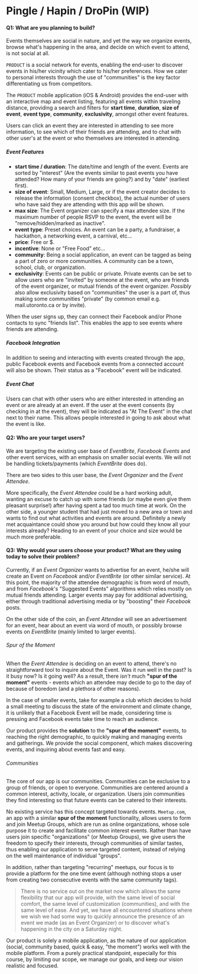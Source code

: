 # Pingle / Hapin / DroPin (WIP)

#### Q1: What are you planning to build?

Events themselves are social in nature, and yet the way we organize events,
browse what's happening in the area, and decide on which event to attend,
is not social at all.

`PRODUCT` is a social network for events, enabling the end-user to discover
events in his/her vicinity which cater to his/her preferences. How we cater to
personal interests through the use of "communities" is the key factor
differentiating us from competitors.

The `PRODUCT` mobile application (iOS & Android) provides the end-user
with an interactive map and event listing, featuring all events within
traveling distance, providing a search and filters for __start time__,
__duration__, __size of event__, __event type__, __community__, __exclusivity__,
amongst other event features.

Users can click an event they are interested in attending to see more
information, to see which of their friends are attending, and to chat with
other user's at the event or who themselves are interested in attending.

##### Event Features

 * __start time / duration__: The date/time and length of the event. Events
 are sorted by "interest" (Are the events similar to past events you have
 attended? How many of your friends are going?) and by "date" (earliest first).
 * __size of event__: Small, Medium, Large, or if the event creator decides to
 release the information (consent checkbox), the actual number of users
 who have said they are attending with this app will be shown.
 * __max size__: The Event organizer can specify a max attendee size. If the maximum
 number of people RSVP to the event, the event will be "remove/hidden/marked as inactive".
 * __event type__: Preset choices. An event can be a party, a fundraiser,
 a hackathon, a networking event, a carnival, etc...
 * __price__: Free or $.
 * __incentive__: None or "Free Food" etc...
 * __community__: Being a social application, an event can be tagged as being
 a part of zero or more communities. A community can be a town, school, club,
 or organization.
 * __exclusivity__: Events can be public or private. Private events can be set
 to allow users who are "invited" by someone at the event, who are friends of
 the event organizer, or mutual friends of the event organizer. *Possibly*
 also allow exclusivity based on "communities" the user is a part of, thus
 making some communities "private" (by common email e.g. mail.utoronto.ca or
 by invite).

When the user signs up, they can connect their Facebook and/or Phone contacts
to sync "friends list". This enables the app to see events where friends are
attending.

##### Facebook Integration
In addition to seeing and interacting with events created through the app,
public Facebook events and Facebook events from a connected account will
also be shown. Their status as a "Facebook" event will be indicated.

##### Event Chat
Users can chat with other users who are either interested in attending an event
or are already at an event. If the user at the event consents (by checking in
at the event), they will be indicated as "At The Event" in the chat next to
their name. This allows people interested in going to ask about what the event
is like.

#### Q2: Who are your target users?

We are targeting the existing user base of _EventBrite_, _Facebook Events_ and
other event services, with an emphasis on smaller social events. We will
not be handling tickets/payments (which _EventBrite_ does do).

There are two sides to this user base, the _Event Organizer_ and the _Event Attendee_.

More specifically, the _Event Attendee_ could be a hard working adult, wanting an excuse to catch up with some friends (or maybe even give them pleasant surprise!) after having spent a tad too much time at work. On the other side, a younger student that had just moved to a new area or town and wants to find out what activities and events are around. Definitely a newly met acquaintance could show you around but how could they know all your interests already? Heading to an event of your choice and size would be much more preferable.


#### Q3: Why would your users choose your product? What are they using today to solve their problem?

Currently, if an _Event Organizer_ wants to advertise for an event, he/she
will create an Event on _Facebook_ and/or _EventBrite_ (or other similar service).
At this point, the majority of the attendee demographic is from word of mouth,
and from _Facebook_'s "Suggested Events" algorithms which relies mostly on mutual
friends attending. Larger events may pay for additional advertising, either
through traditional advertising media or by "boosting" their _Facebook_ posts.

On the other side of the coin, an _Event Attendee_ will see an advertisement
for an event, hear about an event via word of mouth, or possibly browse events
on _EventBrite_ (mainly limited to larger events).

###### Spur of the Moment

When the _Event Attendee_ is deciding on an event to attend, there's no
straightforward tool to inquire about the Event. Was it run well in the past?
Is it busy now? Is it going well? As a result, there _isn't_ much __"spur of the moment"__
events - events which an attendee may decide to go to the day of because of
boredom (and a plethora of other reasons).

In the case of smaller events, take for example a club which decides to hold
a small meeting to discuss the state of the environment and climate change, it
is unlikely that a Facebook Event will be made, considering time is pressing and
Facebook events take time to reach an audience.

Our product provides the __solution__ to the __"spur of the moment"__ events, to
reaching the right demographic, to quickly making and managing events and gatherings.
We provide the social component, which makes discovering events, and inquiring
about events fast and easy.

###### Communities

The core of our app is our communities. Communities can be exclusive to a group
of friends, or open to everyone. Communities are centered around a common
interest, activity, locale, or organization. Users join communities they find
interesting so that future events can be catered to their interests.

No existing service has this concept targeted towards events. `Meetup.com`,
an app with a similar __spur of the moment__ functionality, allows users to form
and join Meetup Groups, which are run as online organizations, whose sole purpose
it to create and facilitate common interest events. Rather than have users join
specific "organizations" (or Meetup Groups), we give users the freedom to specify
their interests, through communities of similar tastes, thus enabling our
application to serve targeted content, instead of relying on the well maintenance
of individual "groups".

In addition, rather than targeting "recurring" meetups, our focus is to provide
a platform for the one time event (although nothing stops a user from creating
two consecutive events with the same community tags).

> There is no service out on the market now which allows the same flexibility that
our app will provide, with the same level of social comfort, the same level
of customization (communities), and with the same level of ease. And yet, we have
all encountered situations where we wish we had some way to quickly announce
the presence of an event we made (as an Event Organizer) or to discover what's
happening in the city on a Saturday night.

Our product is solely a mobile application, as the nature of our application
(social, community based, quick & easy, "the moment") works well with the mobile platform. From a purely practical standpoint, especially for this course,
by limiting our scope, we manage our goals, and keep our vision realistic and focused.
